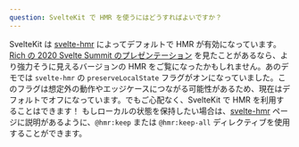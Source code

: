```yaml
---
question: SvelteKit で HMR を使うにはどうすればよいですか？
---
```


SvelteKit は [svelte-hmr](https://github.com/rixo/svelte-hmr) によってデフォルトで HMR が有効になっています。[Rich の 2020 Svelte Summit のプレゼンテーション](https://svelte.jp/blog/whats-the-deal-with-sveltekit) を見たことがあるなら、より強力そうに見えるバージョンの HMR をご覧になったかもしれません。あのデモでは `svelte-hmr` の `preserveLocalState` フラグがオンになっていました。このフラグは想定外の動作やエッジケースにつながる可能性があるため、現在はデフォルトでオフになっています。でもご心配なく、SvelteKit で HMR を利用することはできます！ もしローカルの状態を保持したい場合は、[svelte-hmr](https://github.com/rixo/svelte-hmr) ページに説明があるように、`@hmr:keep` または `@hmr:keep-all` ディレクティブを使用することができます。
